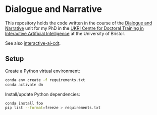 # Dialogue and Narrative

This repository holds the code written in the course of the
[Dialogue and Narrative](https://www.bristol.ac.uk/unit-programme-catalogue/UnitDetails.jsa;?ayrCode=23%2F24&unitCode=COMSM0023)
unit for my PhD in the [UKRI Centre for Doctoral Training in Interactive
Artificial Intelligence](https://www.bristol.ac.uk/cdt/interactive-ai/) at the
University of Bristol.

See also [interactive-ai-cdt](https://github.com/tslwn/interactive-ai-cdt).

## Setup

Create a Python virtual environment:

```bash
conda env create -f requirements.txt
conda activate dn
```

Install/update Python dependencies:

```bash
conda install foo
pip list --format=freeze > requirements.txt
```
